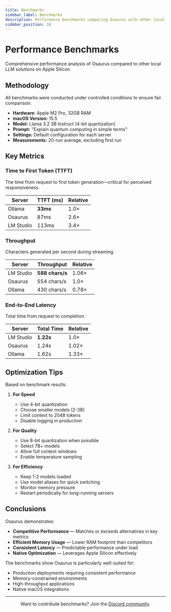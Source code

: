 ```yaml
---
title: Benchmarks
sidebar_label: Benchmarks
description: Performance benchmarks comparing Osaurus with other local LLM servers
sidebar_position: 10
---
```


# Performance Benchmarks

Comprehensive performance analysis of Osaurus compared to other local LLM solutions on Apple Silicon.

## Methodology

All benchmarks were conducted under controlled conditions to ensure fair comparison:

- **Hardware:** Apple M2 Pro, 32GB RAM
- **macOS Version:** 15.5
- **Model:** Llama 3.2 3B Instruct (4-bit quantization)
- **Prompt:** "Explain quantum computing in simple terms"
- **Settings:** Default configuration for each server
- **Measurements:** 20-run average, excluding first run

## Key Metrics

### Time to First Token (TTFT)

The time from request to first token generation—critical for perceived responsiveness.

| Server    | TTFT (ms) | Relative |
| --------- | --------- | -------- |
| Ollama    | **33ms**  | 1.0×     |
| Osaurus   | 87ms      | 2.6×     |
| LM Studio | 113ms     | 3.4×     |

### Throughput

Characters generated per second during streaming.

| Server    | Throughput      | Relative |
| --------- | --------------- | -------- |
| LM Studio | **588 chars/s** | 1.06×    |
| Osaurus   | 554 chars/s     | 1.0×     |
| Ollama    | 430 chars/s     | 0.78×    |

### End-to-End Latency

Total time from request to completion.

| Server    | Total Time | Relative |
| --------- | ---------- | -------- |
| LM Studio | **1.22s**  | 1.0×     |
| Osaurus   | 1.24s      | 1.02×    |
| Ollama    | 1.62s      | 1.33×    |

## Optimization Tips

Based on benchmark results:

1. **For Speed**

   - Use 4-bit quantization
   - Choose smaller models (2-3B)
   - Limit context to 2048 tokens
   - Disable logging in production

2. **For Quality**

   - Use 8-bit quantization when possible
   - Select 7B+ models
   - Allow full context windows
   - Enable temperature sampling

3. **For Efficiency**
   - Keep 1-2 models loaded
   - Use model aliases for quick switching
   - Monitor memory pressure
   - Restart periodically for long-running servers

## Conclusions

Osaurus demonstrates:

- **Competitive Performance** — Matches or exceeds alternatives in key metrics
- **Efficient Memory Usage** — Lower RAM footprint than competitors
- **Consistent Latency** — Predictable performance under load
- **Native Optimization** — Leverages Apple Silicon effectively

The benchmarks show Osaurus is particularly well-suited for:

- Production deployments requiring consistent performance
- Memory-constrained environments
- High-throughput applications
- Native macOS integrations

---

<p align="center">
  Want to contribute benchmarks? Join the <a href="https://discord.gg/dinoki">Discord community</a>.
</p>
